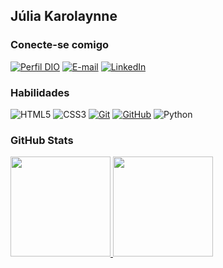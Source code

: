 ## Júlia Karolaynne

### Conecte-se comigo
[![Perfil DIO](https://img.shields.io/badge/-Meu%20Perfil%20na%20DIO-E94D5F?style=for-the-badge)](https://web.dio.me/users/juuh2382?tab=skills)
[![E-mail](https://img.shields.io/badge/-Email-000?style=for-the-badge&logo=microsoft-outlook&logoColor=E94D5F)](mailto:juuh2382@gmail.com)
[![LinkedIn](https://img.shields.io/badge/-LinkedIn-000?style=for-the-badge&logo=linkedin&logoColor=E94D5F)](https://www.linkedin.com/in/julia-karolaynne-452210286/)

### Habilidades
![HTML5](https://img.shields.io/badge/HTML-000?style=for-the-badge&logo=html5&logoColor=E94D5F)
![CSS3](https://img.shields.io/badge/CSS3-000?style=for-the-badge&logo=css3&logoColor=E94D5F)
[![Git](https://img.shields.io/badge/Git-000?style=for-the-badge&logo=git&logoColor=E94D5F)](https://git-scm.com/doc) 
[![GitHub](https://img.shields.io/badge/GitHub-000?style=for-the-badge&logo=github&logoColor=E94D5F)](https://docs.github.com/)
![Python](https://img.shields.io/badge/python-000?style=for-the-badge&logo=python&logoColor=E94D5F)

### GitHub Stats

<div>
  <a href="https://github.com/juliakarolaynne">
  <img height="160em" src="https://github-readme-stats-eight-theta.vercel.app/api?username=juliakarolaynne&theme=transparent&bg_color=000&border_color=30A3DC&show_icons=true&icon_color=30A3DC&title_color=E94D5F&text_color=FFF"/>
  <img height="160em" src="https://github-readme-stats-eight-theta.vercel.app/api/top-langs/?username=juliakarolaynne&layout=compact&bg_color=000&border_color=30A3DC&title_color=E94D5F&text_color=FFF"/>
<div>
